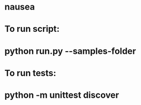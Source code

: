 # nausea

# To run script:
# python run.py --samples-folder <directory with samples>

# To run tests:
# python -m unittest discover <path to nausea directory>
